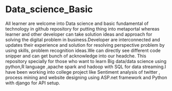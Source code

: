 # Data_science_Basic

All learner are welcome into Data science and basic fundamental of technology in github repository for putting thing into metaportal whereas learner and other  developer can take solution ideas and approach for solving the digital problem in business.Developer are interconnected and updates their experience and solution for resolving perspective problem by using skills, problem recognition ideas.We can directly see different code snipper and can get bunch of acknowledge into our headche. This repository specially for those who want to learn Big data/data science using python,R language ,apache spark and hadoop with SQL for data streaming.I have been working into college project like Sentiment analysis of twitter , process mining and website designing using ASP.net framework and Python with django for API setup.

